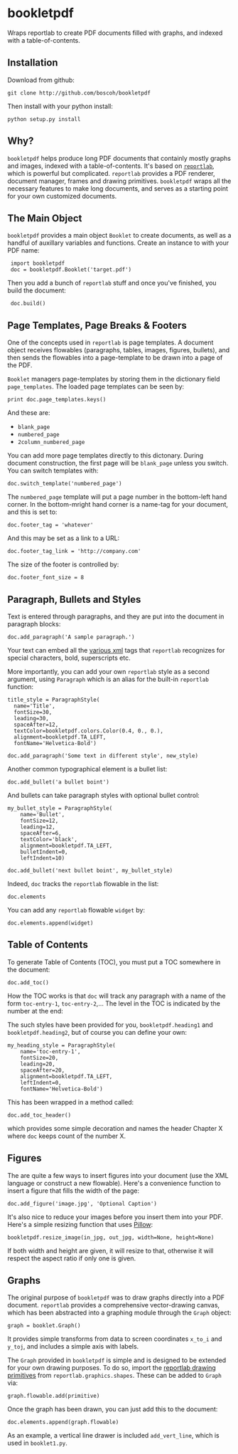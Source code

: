 
# bookletpdf

Wraps reportlab to create PDF documents filled with graphs, and indexed with a table-of-contents.

## Installation

Download from github:

    git clone http://github.com/boscoh/bookletpdf

Then install with your python install:

    python setup.py install

## Why?
`bookletpdf` helps produce long PDF documents that containly mostly graphs and images, indexed with a table-of-contents. It's based on  [`reportlab`](http://www.reportlab.com/opensource/), which is powerful but complicated. `reportlab` provides a PDF renderer, document manager, frames and drawing primitives. `bookletpdf` wraps all the necessary features to make long documents, and serves as a starting point for your own customized documents.

## The Main Object

`bookletpdf` provides a main object `Booklet` to create documents, as well as a handful of auxillary variables and functions. Create an instance to with your PDF name:

     import bookletpdf
     doc = bookletpdf.Booklet('target.pdf')

Then you add a bunch of `reportlab` stuff and once you've finished, you build the document:

     doc.build()

## Page Templates, Page Breaks & Footers

One of the concepts used in `reportlab` is page templates. A document object receives flowables (paragraphs, tables, images, figures, bullets), and then sends the flowables into a page-template to be drawn into a page of the PDF.

`Booklet` managers page-templates by storing them in the dictionary field `page_templates`. The loaded page templates can be seen by:

    print doc.page_templates.keys()

And these are:

 - `blank_page`
 - `numbered_page`
 - `2column_numbered_page`
 
You can add more page templates directly to this dictonary. During document construction, the first page will be `blank_page` unless you switch. You can switch templates with:

    doc.switch_template('numbered_page')

The `numbered_page` template will put a page number in the bottom-left hand corner. In the bottom-mright hand corner is a name-tag for your document, and this is set to:

    doc.footer_tag = 'whatever'

And this may be set as a link to a URL:

    doc.footer_tag_link = 'http://company.com'

The size of the footer is controlled by:

    doc.footer_font_size = 8

## Paragraph, Bullets and Styles

Text is entered through paragraphs, and they are put into the document in paragraph blocks:

    doc.add_paragraph('A sample paragraph.')
   
Your text can embed all the [various xml](http://www.reportlab.com/software/rml-reference/) tags that `reportlab` recognizes for special characters, bold, superscripts etc.

More importantly, you can add your own `reportlab` style as a second argument, using `Paragraph` which is an alias for the built-in `reportlab` function:

    title_style = ParagraphStyle(
      name='Title',
      fontSize=30,
      leading=30,
      spaceAfter=12,
      textColor=bookletpdf.colors.Color(0.4, 0., 0.),
      alignment=bookletpdf.TA_LEFT,
      fontName='Helvetica-Bold')

    doc.add_paragraph('Some text in different style', new_style)

Another common typographical element is a bullet list:

    doc.add_bullet('a bullet boint')

And bullets can take paragraph styles with optional bullet control:

    my_bullet_style = ParagraphStyle(
        name='Bullet',
        fontSize=12,
        leading=12,
        spaceAfter=6,
        textColor='black',
        alignment=bookletpdf.TA_LEFT,
        bulletIndent=0,
        leftIndent=10)

    doc.add_bullet('next bullet boint', my_bullet_style)

Indeed, `doc` tracks the `reportlab` flowable in the list:

    doc.elements

You can add any `reportlab` flowable `widget` by:

    doc.elements.append(widget)

## Table of Contents

To generate Table of Contents (TOC), you must put a TOC somewhere in the document: 

    doc.add_toc()

How the TOC works is that `doc` will track any paragraph with a name of the form `toc-entry-1`, `toc-entry-2`,... The level in the TOC is indicated by the number at the end:

The such styles have been provided for you, `bookletpdf.heading1` and `bookletpdf.heading2`, but of course you can define your own:

    my_heading_style = ParagraphStyle(
        name='toc-entry-1',
        fontSize=20,
        leading=20,
        spaceAfter=20,
        alignment=bookletpdf.TA_LEFT,
        leftIndent=0,
        fontName='Helvetica-Bold')

This has been wrapped in a method called:

    doc.add_toc_header()

which provides some simple decoration and names the header Chapter X where `doc` keeps count of the number X.

## Figures 

The are quite a few ways to insert figures into your document (use the XML language or construct a new flowable). Here's a convenience function to insert a figure that fills  the width of the page:

    doc.add_figure('image.jpg', 'Optional Caption')

It's also nice to reduce your images before you insert them into your PDF.  Here's a simple resizing function that uses [Pillow](https://python-pillow.github.io/):

    bookletpdf.resize_image(in_jpg, out_jpg, width=None, height=None)

If both width and height are given, it will resize to that, otherwise it will respect the aspect ratio if only one is given.

## Graphs

The original purpose of `bookletpdf` was to draw graphs directly into a PDF document. `reportlab` provides a comprehensive vector-drawing canvas, which has been abstracted into a graphing module through the `Graph` object:

    graph = booklet.Graph()

It provides simple transforms from data to screen coordinates `x_to_i` and `y_toj`, and includes a simple axis with labels. 

The `Graph` provided in `bookletpdf` is simple and is designed to be extended  for your own drawing purposes. To do so, import the [reportlab drawing primitives](http://www.reportlab.com/apis/reportlab/2.4/graphics.html#module-reportlab.graphics.shapes) from `reportlab.graphics.shapes`. These can be added to `Graph` via:

    graph.flowable.add(primitive)

Once the graph has been drawn, you can just add this to the document:

    doc.elements.append(graph.flowable)

As an example, a vertical line drawer is included `add_vert_line`, which is used  in `booklet1.py`.



